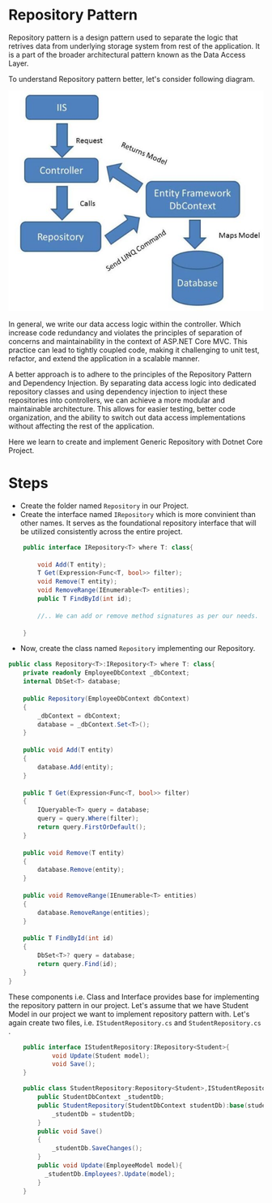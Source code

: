 # Repository Pattern
Repository pattern is a design pattern used to separate the logic that retrives data from underlying storage system from rest of the application. It is a part of the broader architectural pattern known as the Data Access Layer.

To understand Repository pattern better, let's consider following diagram.

![Repository Pattern](Images/Repository.jpg)

In general, we write our data access logic within the controller. Which increase code redundancy and  violates the principles of separation of concerns and maintainability in the context of ASP.NET Core MVC. This practice can lead to tightly coupled code, making it challenging to unit test, refactor, and extend the application in a scalable manner.

A better approach is to adhere to the principles of the Repository Pattern and Dependency Injection. By separating data access logic into dedicated repository classes and using dependency injection to inject these repositories into controllers, we can achieve a more modular and maintainable architecture. This allows for easier testing, better code organization, and the ability to switch out data access implementations without affecting the rest of the application.

Here we learn to create and implement Generic Repository with Dotnet Core Project.

# Steps 
- Create the folder named `Repository` in our Project.
- Create the interface named `IRepository` which is more convinient than other names. It serves as the foundational repository interface that will be utilized consistently across the entire project.

```c#
    public interface IRepository<T> where T: class{

        void Add(T entity);
        T Get(Expression<Func<T, bool>> filter);
        void Remove(T entity);
        void RemoveRange(IEnumerable<T> entities);
        public T FindById(int id);

        //.. We can add or remove method signatures as per our needs.

    }

```

- Now, create the class named `Repository` implementing our Repository.
```c#
public class Repository<T>:IRepository<T> where T: class{
    private readonly EmployeeDbContext _dbContext;
    internal DbSet<T> database;

    public Repository(EmployeeDbContext dbContext)
    {
        _dbContext = dbContext;
        database = _dbContext.Set<T>();
    }

    public void Add(T entity)
    {
        database.Add(entity);
    }

    public T Get(Expression<Func<T, bool>> filter)
    {
        IQueryable<T> query = database;
        query = query.Where(filter);
        return query.FirstOrDefault();
    }

    public void Remove(T entity)
    {
        database.Remove(entity);
    }

    public void RemoveRange(IEnumerable<T> entities)
    {
        database.RemoveRange(entities);
    }

    public T FindById(int id)
    {
        DbSet<T>? query = database;
        return query.Find(id);
    }
}

```

These components i.e. Class and Interface provides base for implementing the repository pattern in our project. Let's assume that we have Student Model in our project we want to implement repository pattern with. Let's again create two files, i.e. `IStudentRepository.cs` and `StudentRepository.cs` .

```C#
    public interface IStudentRepository:IRepository<Student>{
            void Update(Student model);
            void Save();
    }
```

```C#
    public class StudentRepository:Repository<Student>,IStudentRepository{
        public StudentDbContext _studentDb;
        public StudentRepository(StudentDbContext studentDb):base(studentDb){
            _studentDb = studentDb;
        }
        public void Save()
        {
            _studentDb.SaveChanges();
        }
        public void Update(EmployeeModel model){
          _studentDb.Employees?.Update(model);
        }
    }
```

